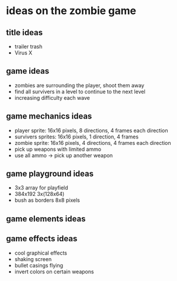 # ideas on the zombie game

## title ideas
- trailer trash
- Virus X

## game ideas
- zombies are surrounding the player, shoot them away
- find all survivers in a level to continue to the next level
- increasing difficulty each wave

## game mechanics ideas
- player sprite: 16x16 pixels, 8 directions, 4 frames each direction
- survivers sprites: 16x16 pixels, 1 direction, 4 frames
- zombie sprite: 16x16 pixels, 4 directions, 4 frames each direction
- pick up weapons with limited ammo
- use all ammo -> pick up another weapon

## game playground ideas
- 3x3 array for playfield
- 384x192 3x(128x64)
- bush as borders 8x8 pixels

## game elements ideas

## game effects ideas
- cool graphical effects
- shaking screen
- bullet casings flying
- invert colors on certain weapons
